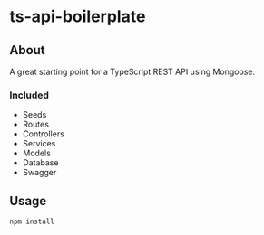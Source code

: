 # ts-api-boilerplate

## About

A great starting point for a TypeScript REST API using Mongoose.

### Included

* Seeds
* Routes
* Controllers
* Services
* Models
* Database
* Swagger

## Usage

```
npm install
```
